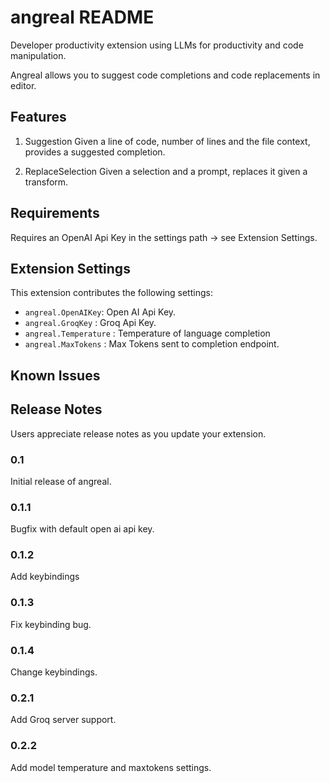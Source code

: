 # angreal README

Developer productivity extension using LLMs for productivity and code manipulation.

Angreal allows you to suggest code completions and code replacements in editor.

## Features

1. Suggestion
    Given a line of code, number of lines and the file context, provides a suggested completion.

2. ReplaceSelection
    Given a selection and a prompt, replaces it given a transform.

## Requirements

Requires an OpenAI Api Key in the settings path -> see Extension Settings.

## Extension Settings

This extension contributes the following settings:

* `angreal.OpenAIKey`: Open AI Api Key.
* `angreal.GroqKey` : Groq Api Key.
* `angreal.Temperature` : Temperature of language completion
* `angreal.MaxTokens` : Max Tokens sent to completion endpoint.

## Known Issues

## Release Notes

Users appreciate release notes as you update your extension.

### 0.1

Initial release of angreal.

### 0.1.1 

Bugfix with default open ai api key.

### 0.1.2

Add keybindings

### 0.1.3 

Fix keybinding bug.

### 0.1.4

Change keybindings.

### 0.2.1 

Add Groq server support.

### 0.2.2

Add model temperature and maxtokens settings.
